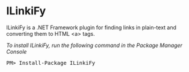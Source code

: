 # ILinkiFy
ILinkiFy is a .NET Framework plugin for finding links in plain-text and converting them to HTML &lt;a> tags.

<i>To install ILinkiFy, run the following command in the Package Manager Console</i>

<pre>PM> Install-Package ILinkiFy</pre>
